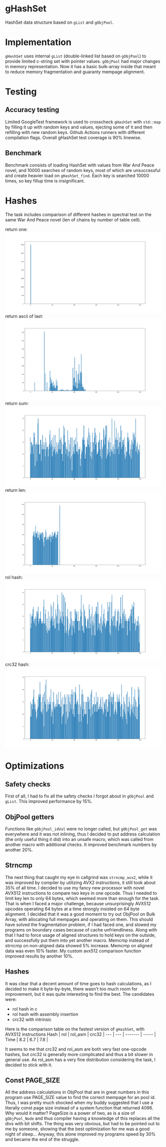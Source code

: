 # gHashSet
HashSet data structure based on `gList` and `gObjPool`.

# Implementation
`gHashSet` uses internal `gList` (double-linked list based on `gObjPool`) to provide limited c-string set with pointer values.
`gObjPool` had major changes in memory representation. Now it has a basic bulk-array inside that meant to reduce memory fragmentation and guaranty mempage alignment.

# Testing
## Accuracy testing
Limited GoogleTest framework is used to crosscheck `gHashSet` with `std::map` by filling it up with random keys and values, ejecting some of it and then refilling with new random keys. Github Actions runners with different compilation flags. Overall gHashSet test coverage is 90% linewise.
## Benchmark
Benchmark consists of loading HashSet with values from War And Peace novel, and 10000 searches of random keys, most of which are unsuccessful and create heavier load on `gHashSet_find`.
Each key is searched 10000 times, so key fillup time is insignificant.

# Hashes
The task includes comparison of different hashes in spectral test on the same War And Peace novel (len of chains by number of table cell).

return one:
![Picture 1](./images/one.png)
return ascii of last:
![Picture 2](./images/ascii.png)
return sum:
![Picture 3](./images/sum.png)
return len:
![Picture 4](./images/len.png)
rol hash:
![Picture 5](./images/rol.png)
crc32 hash:
![Picture 6](./images/crc32.png)

# Optimizations
## Safety checks
First of all, I had to fix all the safety checks I forgot about in `gObjPool` and `gList`. This improved performance by 15%.
## ObjPool getters
Functions like `gObjPool_idVal` were no longer called, but `gObjPool_get` was everywhere and it was not inlining, thus I decided to put address calculation (the only useful thing it did) into an unsafe macro, which was called from another macro with additional checks.
It improved benchmark numbers by another 20%.
## Strncmp
The next thing that caught my eye in callgrind was `strncmp_avx2`, while it was improved by compiler by utilizing AVX2 instructions, it still took about 35% of all time. I decided to use my fancy new processor with novel AVX512 instructions to compare two keys in one opcode.
Thus I needed to limit key len to only 64 bytes, which seemed more than enough for the task. That is when I faced a major challenge, because unsurprisingly AVX512 opcodes operating 64 bytes at a time strongly insisted on 64 byte alignment.
I decided that it was a good moment to try out ObjPool on Bulk Array, with allocating full mempages and operating on them. This should have solved the fragmentation problem, if I had faced one, and slowed my programs on boundary cases because of cache unfriendliness.
Along with that I had to force usage of aligned structures to hold keys on the outside, and successfully put them into yet another macro.
Memcmp instead of strncmp on non-aligned data showed 5% increase.
Memcmp on aligned data was even 10% faster.
My custom avx512 comparison function improved results by another 10%.
## Hashes
It was clear that a decent amount of time goes to hash calculations, as I decided to make it byte-by-byte, there wasn't too much room for improvement, but it was quite interesting to find the best.
The candidates were:
- rol hash in c
- rol hash with assembly insertion
- crc32 with intrinsic

Here is the comparison table on the fastest version of `gHashSet`, with AVX512 instructions
Hash | rol | rol_asm | crc32 |
---  | --- | ------- | ----- |
Time | 8.2 |   6.7   |  7.8  |

It seems to me that crc32 and rol_asm are both very fast one-opcode hashes, but crc32 is generally more complicated and thus a bit slower in general use.
As rol_asm has a very fine distribution considering the task, I decided to stick with it.

## Const PAGE_SIZE
All the address calculations in ObjPool that are in great numbers in this program use PAGE_SIZE value to find the correct mempage for an pool id.
Thus, I was pretty much shocked when my buddy suggested that I use a literally const page size instead of a system function that returned 4096. Why would it matter? PageSize is a power of two, as
is a size of `gObjPool_Node` and thus compiler having a knowledge of this replaces all the divs with bit shifts.
The thing was very obvious, but had to be pointed out to me by someone, showing that the best optimization for me was a good night of sleep...
Anyway, this alone improved my programs speed by 30% and became the end of the struggle.
